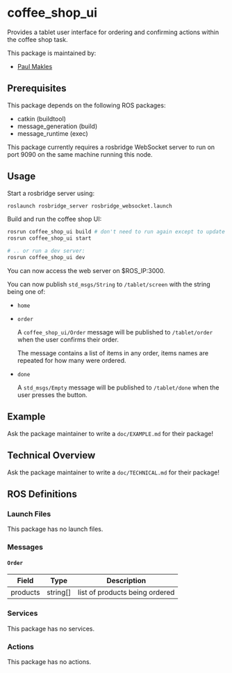 # coffee_shop_ui

Provides a tablet user interface for ordering and confirming actions within the coffee shop task.

This package is maintained by:
- [Paul Makles](mailto:me@insrt.uk)

## Prerequisites

This package depends on the following ROS packages:
- catkin (buildtool)
- message_generation (build)
- message_runtime (exec)

This package currently requires a rosbridge WebSocket server to run on port 9090 on the same machine running this node.

## Usage

Start a rosbridge server using:

```bash
roslaunch rosbridge_server rosbridge_websocket.launch
```

Build and run the coffee shop UI:

```bash
rosrun coffee_shop_ui build # don't need to run again except to update
rosrun coffee_shop_ui start

# .. or run a dev server:
rosrun coffee_shop_ui dev
```

You can now access the web server on $ROS_IP:3000.

You can now publish `std_msgs/String` to `/tablet/screen` with the string being one of:

- `home`
- `order`

  A `coffee_shop_ui/Order` message will be published to `/tablet/order` when the user confirms their order.

  The message contains a list of items in any order, items names are repeated for how many were ordered.

- `done`

  A `std_msgs/Empty` message will be published to `/tablet/done` when the user presses the button.

## Example

Ask the package maintainer to write a `doc/EXAMPLE.md` for their package!

## Technical Overview

Ask the package maintainer to write a `doc/TECHNICAL.md` for their package!

## ROS Definitions

### Launch Files

This package has no launch files.

### Messages

#### `Order`

| Field | Type | Description |
|:-:|:-:|---|
| products | string[] | list of products being ordered |


### Services

This package has no services.

### Actions

This package has no actions.
